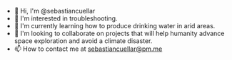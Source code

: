 - 👋 Hi, I'm @sebastiancuellar
- 👀 I'm interested in troubleshooting.
- 🌱 I'm currently learning how to produce drinking water in arid areas.
- 💞️ I'm looking to collaborate on projects that will help humanity advance space exploration and avoid a climate disaster.
- 📫 How to contact me at sebastiancuellar@pm.me

<!---
sebastiancuellar/sebastiancuellar is a ✨ special ✨ repository because its `README.md` (this file) appears on your GitHub profile.
You can click the Preview link to take a look at your changes.
--->
